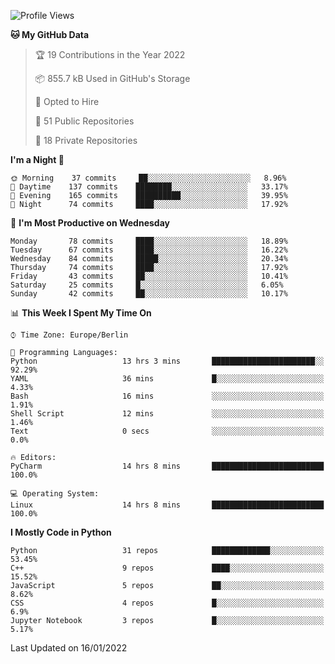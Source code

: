 <!--START_SECTION:waka-->
![Profile Views](http://img.shields.io/badge/Profile%20Views-0-blue)

**🐱 My GitHub Data** 

> 🏆 19 Contributions in the Year 2022
 > 
> 📦 855.7 kB Used in GitHub's Storage 
 > 
> 💼 Opted to Hire
 > 
> 📜 51 Public Repositories 
 > 
> 🔑 18 Private Repositories  
 > 
**I'm a Night 🦉** 

```text
🌞 Morning    37 commits     ██░░░░░░░░░░░░░░░░░░░░░░░   8.96% 
🌆 Daytime    137 commits    ████████░░░░░░░░░░░░░░░░░   33.17% 
🌃 Evening    165 commits    ██████████░░░░░░░░░░░░░░░   39.95% 
🌙 Night      74 commits     ████░░░░░░░░░░░░░░░░░░░░░   17.92%

```
📅 **I'm Most Productive on Wednesday** 

```text
Monday       78 commits     ████░░░░░░░░░░░░░░░░░░░░░   18.89% 
Tuesday      67 commits     ████░░░░░░░░░░░░░░░░░░░░░   16.22% 
Wednesday    84 commits     █████░░░░░░░░░░░░░░░░░░░░   20.34% 
Thursday     74 commits     ████░░░░░░░░░░░░░░░░░░░░░   17.92% 
Friday       43 commits     ██░░░░░░░░░░░░░░░░░░░░░░░   10.41% 
Saturday     25 commits     █░░░░░░░░░░░░░░░░░░░░░░░░   6.05% 
Sunday       42 commits     ██░░░░░░░░░░░░░░░░░░░░░░░   10.17%

```


📊 **This Week I Spent My Time On** 

```text
⌚︎ Time Zone: Europe/Berlin

💬 Programming Languages: 
Python                   13 hrs 3 mins       ███████████████████████░░   92.29% 
YAML                     36 mins             █░░░░░░░░░░░░░░░░░░░░░░░░   4.33% 
Bash                     16 mins             ░░░░░░░░░░░░░░░░░░░░░░░░░   1.91% 
Shell Script             12 mins             ░░░░░░░░░░░░░░░░░░░░░░░░░   1.46% 
Text                     0 secs              ░░░░░░░░░░░░░░░░░░░░░░░░░   0.0%

🔥 Editors: 
PyCharm                  14 hrs 8 mins       █████████████████████████   100.0%

💻 Operating System: 
Linux                    14 hrs 8 mins       █████████████████████████   100.0%

```

**I Mostly Code in Python** 

```text
Python                   31 repos            █████████████░░░░░░░░░░░░   53.45% 
C++                      9 repos             ████░░░░░░░░░░░░░░░░░░░░░   15.52% 
JavaScript               5 repos             ██░░░░░░░░░░░░░░░░░░░░░░░   8.62% 
CSS                      4 repos             █░░░░░░░░░░░░░░░░░░░░░░░░   6.9% 
Jupyter Notebook         3 repos             █░░░░░░░░░░░░░░░░░░░░░░░░   5.17%

```



 Last Updated on 16/01/2022
<!--END_SECTION:waka-->　　
